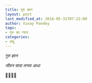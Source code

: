 ```yaml
---
title: गुरु ज्ञान
layout: post
last_modified_at: 2018-05-31T07:22:00
author: Vinay Pandey
tags:
- गुरु का ग्यान
categories:
- लघु
---
```

*गुरु ज्ञान*

*जीवन सादा*
*तनाव आधा*

🙏🌷🌷🙏


